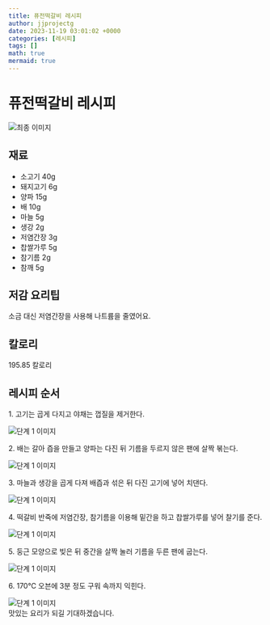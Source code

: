 ```yaml
---
title: 퓨전떡갈비 레시피
author: jjprojectg
date: 2023-11-19 03:01:02 +0000
categories: [레시피]
tags: []
math: true
mermaid: true
---
```

<meta name="og:type" content="website"/>
<meta charset="UTF-8"/>
<div class="header">
  <h1>퓨전떡갈비 레시피</h1>
</div>

<div class="container my-4">
  <div class="row">
    <div class="col-12 col-md-6">
      <div class="recipe-image">
        <img src="http://www.foodsafetykorea.go.kr/uploadimg/20190409/20190409042347_1554794627002.jpg" class="step-image" alt="최종 이미지"/>
      </div>
    </div>
    <div class="col-12 col-md-6">
      <div class="ingredients">
        <h2>재료</h2>
        <ul class="card">
          <li> 소고기 40g </li>
          <li>  돼지고기 6g </li>
          <li>  양파 15g </li>
          <li>  배 10g </li>
          <li>  마늘 5g </li>
          <li>  생강 2g </li>
          <li>  저염간장 3g </li>
          <li>  찹쌀가루 5g </li>
          <li>  참기름 2g </li>
          <li>  참깨 5g </li>
</ul>
      </div>
    </div>
    <div class="col-12 col-md-6">
      <div class="ingredients">
        <h2>저감 요리팁</h2>
        <div class="card"> 
          <p>
            소금 대신 저염간장을 사용해 나트륨을 줄였어요.
          </p>
        </div>
      </div>
      <div class="ingredients">
        <h2>칼로리</h2>
        <div class="card"> 
          <p>
            195.85 칼로리
          </p>
        </div>
      </div>
    </div>
  </div>

  <h2 class="my-4">레시피 순서</h2>
  <div class="card recipe-card">
    <div class="card-body recipe-step">
      <p class="card-text step-description">1. 고기는 곱게 다지고 야채는 껍질을 제거한다.</p>
      <img src="http://www.foodsafetykorea.go.kr/uploadimg/20190409/20190409042454_1554794694442.jpg" alt="단계 1 이미지" class="step-image"/>
    </div>
  </div>
  <div class="card recipe-card">
    <div class="card-body recipe-step">
      <p class="card-text step-description">2. 배는 갈아 즙을 만들고 양파는 다진 뒤 기름을 두르지 않은 팬에 살짝 볶는다.</p>
      <img src="http://www.foodsafetykorea.go.kr/uploadimg/20190409/20190409042513_1554794713780.jpg" alt="단계 1 이미지" class="step-image"/>
    </div>
  </div>
  <div class="card recipe-card">
    <div class="card-body recipe-step">
      <p class="card-text step-description">3. 마늘과 생강을 곱게 다져 배즙과 섞은 뒤 다진 고기에 넣어 치댄다.</p>
      <img src="http://www.foodsafetykorea.go.kr/uploadimg/20190409/20190409042540_1554794740636.jpg" alt="단계 1 이미지" class="step-image"/>
    </div>
  </div>
  <div class="card recipe-card">
    <div class="card-body recipe-step">
      <p class="card-text step-description">4. 떡갈비 반죽에 저염간장, 참기름을 이용해 밑간을 하고 찹쌀가루를 넣어 찰기를 준다.</p>
      <img src="http://www.foodsafetykorea.go.kr/uploadimg/20190409/20190409042555_1554794755373.jpg" alt="단계 1 이미지" class="step-image"/>
    </div>
  </div>
  <div class="card recipe-card">
    <div class="card-body recipe-step">
      <p class="card-text step-description">5. 둥근 모양으로 빚은 뒤 중간을 살짝 눌러 기름을 두른 팬에 굽는다.</p>
      <img src="http://www.foodsafetykorea.go.kr/uploadimg/20190409/20190409042613_1554794773000.jpg" alt="단계 1 이미지" class="step-image"/>
    </div>
  </div>
  <div class="card recipe-card">
    <div class="card-body recipe-step">
      <p class="card-text step-description">6. 170℃ 오븐에 3분 정도 구워 속까지 익힌다.</p>
      <img src="http://www.foodsafetykorea.go.kr/uploadimg/20190409/20190409042627_1554794787570.jpg" alt="단계 1 이미지" class="step-image"/>
    </div>
  </div>

</div>
맛있는 요리가 되길 기대하겠습니다.
